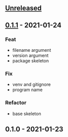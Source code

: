 
<a name="unreleased"></a>
## [Unreleased]


<a name="0.1.1"></a>
## [0.1.1] - 2021-01-24
### Feat
- filename argument
- version argument
- package skeleton

### Fix
- venv and gitignore
- program name

### Refactor
- base skeleton


<a name="0.1.0"></a>
## 0.1.0 - 2021-01-23

[Unreleased]: https://github.com/bcochofel/terraplanfeed/compare/0.1.1...HEAD
[0.1.1]: https://github.com/bcochofel/terraplanfeed/compare/0.1.0...0.1.1
